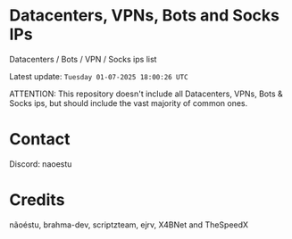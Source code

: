 # Datacenters, VPNs, Bots and Socks IPs
 
Datacenters / Bots / VPN / Socks ips list

Latest update: `Tuesday 01-07-2025 18:00:26 UTC` 

ATTENTION: This repository doesn't include all Datacenters, VPNs, Bots & Socks ips, 
but should include the vast majority of common ones.

# Contact
Discord: naoestu

# Credits
nãoéstu, brahma-dev, scriptzteam, ejrv, X4BNet and TheSpeedX
